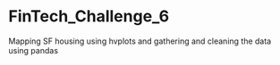 # FinTech_Challenge_6
Mapping SF housing using hvplots and gathering and cleaning the data using pandas

